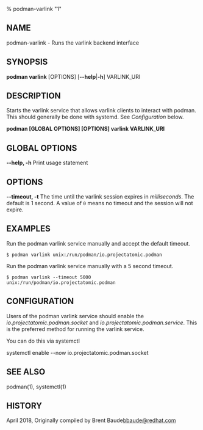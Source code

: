 % podman-varlink "1"

## NAME
podman\-varlink - Runs the varlink backend interface

## SYNOPSIS
**podman varlink** [OPTIONS]
[**--help**|**-h**]
VARLINK_URI

## DESCRIPTION
Starts the varlink service that allows varlink clients to interact with podman.  This should generally be done
with systemd.  See _Configuration_ below.

**podman [GLOBAL OPTIONS] [OPTIONS] varlink VARLINK_URI**

## GLOBAL OPTIONS

**--help, -h**
  Print usage statement

## OPTIONS
**--timeout, -t** The time until the varlink session expires in _milliseconds_. The default is 1
second. A value of `0` means no timeout and the session will not expire.

## EXAMPLES

Run the podman varlink service manually and accept the default timeout.

```
$ podman varlink unix:/run/podman/io.projectatomic.podman
```

Run the podman varlink service manually with a 5 second timeout.

```
$ podman varlink --timeout 5000 unix:/run/podman/io.projectatomic.podman
```

## CONFIGURATION

Users of the podman varlink service should enable the _io.projectatomic.podman.socket_ and _io.projectatomic.podman.service_.
This is the preferred method for running the varlink service.

You can do this via systemctl

systemctl enable --now io.projectatomic.podman.socket

## SEE ALSO
podman(1), systemctl(1)

## HISTORY
April 2018, Originally compiled by Brent Baude<bbaude@redhat.com>
